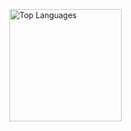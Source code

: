 <img align="center" src="https://github-readme-stats.vercel.app/api/top-langs/?username=GottaGetPaid&langs_count=8&layout=compact&theme=dark&hide_border=true" height="200px" alt="Top Languages">

